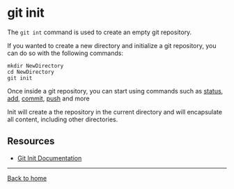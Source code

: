 # git init

The `git int` command is used to create an empty git repository.

If you wanted to create a new directory and initialize a git repository, you can do so with the following commands:
```
mkdir NewDirectory
cd NewDirectory
git init
```

Once inside a git repository, you can start using commands such as
[status](./Status.md),
[add](./Add.md),
[commit](./Commit.md),
[push](./Push.md)
and more

Init will create a the repository in the current directory and will encapsulate all content, including other directories.

## Resources

- [Git Init Documentation](https://git-scm.com/docs/git-init)

---
[Back to home](../README.md)